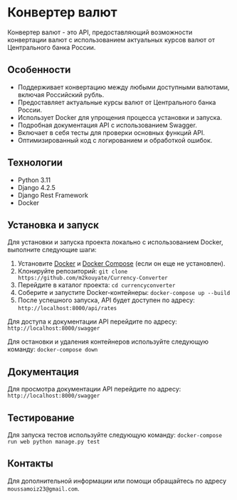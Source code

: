 # Конвертер валют

Конвертер валют - это API, предоставляющий возможности конвертации валют с использованием актуальных курсов валют от Центрального банка России.

## Особенности

- Поддерживает конвертацию между любыми доступными валютами, включая Российский рубль.
- Предоставляет актуальные курсы валют от Центрального банка России.
- Использует Docker для упрощения процесса установки и запуска.
- Подробная документация API с использованием Swagger.
- Включает в себя тесты для проверки основных функций API.
- Оптимизированный код с логированием и обработкой ошибок.

## Технологии

- Python 3.11
- Django 4.2.5
- Django Rest Framework
- Docker

## Установка и запуск

Для установки и запуска проекта локально с использованием Docker, выполните следующие шаги:

1. Установите [Docker](https://www.docker.com/) и [Docker Compose](https://docs.docker.com/compose/install/) (если он еще не установлен).
2. Клонируйте репозиторий:
`git clone https://github.com/m2kouyate/Currency-Converter`
3. Перейдите в каталог проекта:
`cd currencyconverter`
4. Соберите и запустите Docker-контейнеры:
`docker-compose up --build`
5. После успешного запуска, API будет доступен по адресу:
`http://localhost:8000/api/rates`

Для доступа к документации API перейдите по адресу:
`http://localhost:8000/swagger`

Для остановки и удаления контейнеров используйте следующую команду:
`docker-compose down`


## Документация

Для просмотра документации API перейдите по адресу:
`http://localhost:8000/swagger`


## Тестирование

Для запуска тестов используйте следующую команду:
`docker-compose run web python manage.py test`

## Контакты

Для дополнительной информации или помощи обращайтесь по адресу `moussamoiz23@gmail.com`.